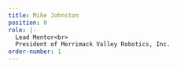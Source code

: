 ```yaml
---
title: Mike Johnston
position: 0
role: |-
  Lead Mentor<br>
  President of Merrimack Valley Robotics, Inc.
order-number: 1
---
```


